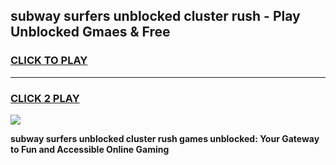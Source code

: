 
## subway surfers unblocked cluster rush - Play Unblocked Gmaes & Free
<h3>
<a href="https://news.freeplayer.one?title=subway_surfers_unblocked_cluster_rush&ref=23F">CLICK TO PLAY</a></h3>
<hr>

<h3>
<a href="https://news.freeplayer.one?title=subway_surfers_unblocked_cluster_rush&ref=23F">CLICK 2 PLAY</a>
  
</h3>

<a href="https://news.freeplayer.one?title=subway_surfers_unblocked_cluster_rush&ref=23F/"><img src="https://clearcache.store/games.png"></a>


**subway surfers unblocked cluster rush games unblocked: Your Gateway to Fun and Accessible Online Gaming**
